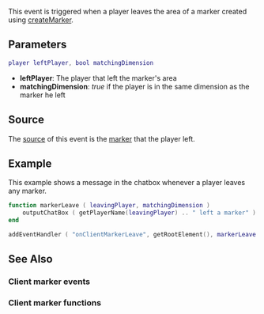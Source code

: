 This event is triggered when a player leaves the area of a marker created using [createMarker](/docs/createmarker.md "wikilink").

Parameters
----------

``` lua
player leftPlayer, bool matchingDimension
```

-   **leftPlayer**: The player that left the marker's area
-   **matchingDimension**: *true* if the player is in the same dimension as the marker he left

Source
------

The [source](/docs/event_system#event_source.md "wikilink") of this event is the [marker](/marker.md "wikilink") that the player left.

Example
-------

This example shows a message in the chatbox whenever a player leaves any marker.

``` lua
function markerLeave ( leavingPlayer, matchingDimension )
    outputChatBox ( getPlayerName(leavingPlayer) .. " left a marker" )
end

addEventHandler ( "onClientMarkerLeave", getRootElement(), markerLeave )
```

See Also
--------

### Client marker events

### Client marker functions
